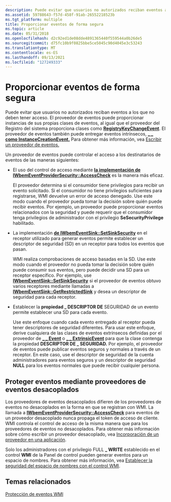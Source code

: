 ```yaml
---
description: Puede evitar que usuarios no autorizados reciban eventos a los que no deben tener acceso.
ms.assetid: 59788643-f57d-458f-91ab-26552218523b
ms.tgt_platform: multiple
title: Proporcionar eventos de forma segura
ms.topic: article
ms.date: 05/31/2018
ms.openlocfilehash: d2c92ed1de08dde4891365440f559544a0b26de5
ms.sourcegitcommit: d75fc10b9f0825bbe5ce5045c90d4045e3c53243
ms.translationtype: MT
ms.contentlocale: es-ES
ms.lasthandoff: 09/13/2021
ms.locfileid: "127249333"
---
```

# <a name="providing-events-securely"></a>Proporcionar eventos de forma segura

Puede evitar que usuarios no autorizados reciban eventos a los que no deben tener acceso. El proveedor de eventos puede proporcionar instancias de [](/previous-versions/windows/desktop/regprov/system-registry-provider) sus propias clases de eventos, al igual que el proveedor del Registro del sistema proporciona clases como [**RegistryKeyChangeEvent**](/previous-versions/windows/desktop/regprov/registrykeychangeevent). El proveedor de eventos también puede entregar eventos intrínsecos, [**\_ \_ como InstanceCreationEvent.**](--instancecreationevent.md) Para obtener más información, vea [Escribir un proveedor de eventos.](writing-an-event-provider.md)

Un proveedor de eventos puede controlar el acceso a los destinatarios de eventos de las maneras siguientes:

-   El uso del control de acceso mediante [**la implementación de IWbemEventProviderSecurity::AccessCheck**](/windows/desktop/api/Wbemprov/nn-wbemprov-iwbemeventprovidersecurity) es la manera más eficaz.

    El proveedor determina si el consumidor tiene privilegios para recibir un evento solicitado. Si el consumidor no tiene privilegios suficientes para registrarse, WMI devuelve un error de acceso denegado. Use este modo cuando el proveedor pueda tomar la decisión sobre quién puede recibir eventos. Por ejemplo, un proveedor puede proporcionar eventos relacionados con la seguridad y puede requerir que el consumidor tenga privilegios de administrador con el privilegio **SeSecurityPrivilege** habilitado.

-   La implementación [**de IWbemEventSink::SetSinkSecurity**](/windows/desktop/api/Wbemprov/nf-wbemprov-iwbemeventsink-setsinksecurity) en el receptor utilizado para generar eventos permite establecer un descriptor de seguridad (SD) en un receptor para todos los eventos que pasan.

    WMI realiza comprobaciones de acceso basadas en la SD. Use este modo cuando el proveedor no pueda tomar la decisión sobre quién puede consumir sus eventos, pero puede decidir una SD para un receptor específico. Por ejemplo, use [**IWbemEventSink::SetSinkSecurity**](/windows/desktop/api/Wbemprov/nf-wbemprov-iwbemeventsink-setsinksecurity) si el proveedor de eventos obtuvo varios receptores mediante llamadas a [**IWbemEventSink::GetRestrictedSink**](/windows/desktop/api/Wbemprov/nf-wbemprov-iwbemeventsink-getrestrictedsink) y desea un descriptor de seguridad para cada receptor.

-   Establecer la **propiedad \_ DESCRIPTOR DE** SEGURIDAD de un evento permite establecer una SD para cada evento.

    Use este enfoque cuando cada evento entregado al receptor pueda tener descriptores de seguridad diferentes. Para usar este enfoque, derive cualquiera de las clases de eventos extrínsecos definidas por el proveedor de [**\_ \_ Event**](--event.md) o [**\_ \_ ExtrinsicEvent**](--extrinsicevent.md) para que la clase contenga la propiedad **DESCRIPTOR DE \_ SEGURIDAD.** Por ejemplo, el proveedor de eventos puede publicar eventos seguros y normales a través de un receptor. En este caso, use el descriptor de seguridad de la cuenta administradores para eventos seguros y un descriptor de seguridad **NULL** para los eventos normales que puede recibir cualquier persona.

## <a name="securing-events-by-decoupled-event-providers"></a>Proteger eventos mediante proveedores de eventos desacoplados

Los proveedores de eventos desacoplados difieren de los proveedores de eventos no desacoplados en la forma en que se registran con WMI. La llamada a [**IWbemEventProviderSecurity::AccessCheck**](/windows/desktop/api/Wbemprov/nf-wbemprov-iwbemeventprovidersecurity-accesscheck) para eventos de un proveedor desacoplado nunca propaga el token de acceso de cliente. WMI controla el control de acceso de la misma manera que para los proveedores de eventos no desacoplados. Para obtener más información sobre cómo escribir un proveedor desacoplado, vea [Incorporación de un proveedor en una aplicación](incorporating-a-provider-in-an-application.md).

Solo los administradores con el privilegio FULL  **\_ WRITE** establecido en el control **WMI** de la Panel de control pueden generar eventos para un espacio de nombres. Para obtener más información, vea [Establecer la seguridad del espacio de nombres con el control WMI](setting-namespace-security-with-the-wmi-control.md).

## <a name="related-topics"></a>Temas relacionados

<dl> <dt>

[Protección de eventos WMI](securing-wmi-events.md)
</dt> </dl>

 

 
